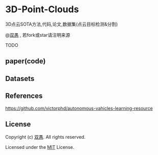 # 3D-Point-Clouds

3D点云SOTA方法,代码,论文,数据集(点云目标检测&amp;分割)

@[双愚](https://github.com/HuangCongQing) , 若fork或star请注明来源


TODO



## paper(code)



## Datasets


## References

https://github.com/victorphd/autonomous-vahicles-learning-resource




## License

Copyright (c) [双愚](https://github.com/HuangCongQing). All rights reserved.

Licensed under the [MIT](./LICENSE) License.
